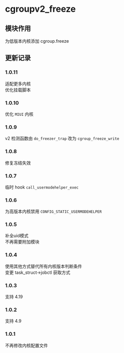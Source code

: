 # cgroupv2_freeze
## 模块作用
为低版本内核添加 cgroup.freeze

## 更新记录
### 1.0.11
适配更多内核<br />
优化挂载脚本
### 1.0.10
优化 `MIUI` 内核
### 1.0.9
v2 检测函数由 `do_freezer_trap` 改为 `cgroup_freeze_write`
### 1.0.8
修复冻结失效
### 1.0.7
临时 hook `call_usermodehelper_exec`
### 1.0.6
为高版本内核禁用 `CONFIG_STATIC_USERMODEHELPER`
### 1.0.5
补全uid模式<br />
不再需要附加模块
### 1.0.4
使用其他方式替代所有内核版本判断条件<br />
变更 task_struct->jobctl 获取方式
### 1.0.3
支持 4.19
### 1.0.2
支持 4.9
### 1.0.1
不再修改内核配置文件

